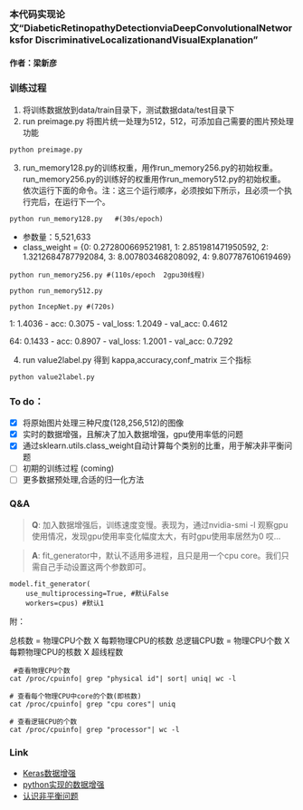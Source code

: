 ### 本代码实现论文“DiabeticRetinopathyDetectionviaDeepConvolutionalNetworksfor DiscriminativeLocalizationandVisualExplanation”
#### 作者：梁新彦

### 训练过程

1. 将训练数据放到data/train目录下，测试数据data/test目录下
2. run preimage.py 将图片统一处理为512，512，可添加自己需要的图片预处理功能
 ```
 python preimage.py
 ```
3. run_memory128.py的训练权重，用作run_memory256.py的初始权重。run_memory256.py的训练好的权重用作run_memory512.py的初始权重。
 依次运行下面的命令。注：这三个运行顺序，必须按如下所示，且必须一个执行完后，在运行下一个。
 ```
 python run_memory128.py   #(30s/epoch)
 ```
- 参数量：5,521,633
- class_weight = {0: 0.272800669521981, 1: 2.851981471950592, 2: 1.3212684787792084, 3: 8.007803468208092, 4: 9.807787610619469}

 
 ```
 python run_memory256.py #(110s/epoch  2gpu30线程)
 ```
 ```
 python run_memory512.py
 ```
 
 ```
 python IncepNet.py #(720s)
 ```
 
1:  1.4036 - acc: 0.3075 - val_loss: 1.2049 - val_acc: 0.4612

64: 0.1433 - acc: 0.8907 - val_loss: 1.2001 - val_acc: 0.7292

4. run value2label.py 得到 kappa,accuracy,conf_matrix 三个指标
 ```
 python value2label.py
 ```

### To do：

- [x] 将原始图片处理三种尺度(128,256,512)的图像
- [x] 实时的数据增强，且解决了加入数据增强，gpu使用率低的问题
- [x] 通过sklearn.utils.class_weight自动计算每个类别的比重，用于解决非平衡问题
- [ ] 初期的训练过程 (coming)
- [ ] 更多数据预处理,合适的归一化方法

### Q&A


> __Q__: 加入数据增强后，训练速度变慢。表现为，通过nvidia-smi -l 观察gpu使用情况，发现gpu使用率变化幅度太大，有时gpu使用率居然为0 哎...

> __A__: fit_generator中，默认不适用多进程，且只是用一个cpu core。我们只需自己手动设置这两个参数即可。


```
model.fit_generator(
    use_multiprocessing=True, #默认False
    workers=cpus) #默认1
```
附：

总核数 = 物理CPU个数 X 每颗物理CPU的核数 
总逻辑CPU数 = 物理CPU个数 X 每颗物理CPU的核数 X 超线程数

```
 #查看物理CPU个数  
cat /proc/cpuinfo| grep "physical id"| sort| uniq| wc -l
```

```
# 查看每个物理CPU中core的个数(即核数)
cat /proc/cpuinfo| grep "cpu cores"| uniq
```

```
# 查看逻辑CPU的个数
cat /proc/cpuinfo| grep "processor"| wc -l
```



### Link

- [Keras数据增强](https://absentm.github.io/2016/06/14/%E6%B7%B1%E5%BA%A6%E5%AD%A6%E4%B9%A0%E4%B8%AD%E7%9A%84Data-Augmentation%E6%96%B9%E6%B3%95%E5%92%8C%E4%BB%A3%E7%A0%81%E5%AE%9E%E7%8E%B0/)
- [python实现的数据增强](https://github.com/aleju/imgaug)
- [认识非平衡问题](https://morvanzhou.github.io/tutorials/machine-learning/ML-intro/3-07-imbalanced-data/)

